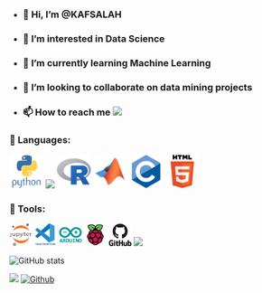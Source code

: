 - ### 👋 Hi, I’m @KAFSALAH
- ### 👀 I’m interested in Data Science 
- ### 🌱 I’m currently learning Machine Learning
- ### 💞️ I’m looking to collaborate on data mining projects
- ### 📫 How to reach me <a href="https://www.linkedin.com/in/kafsalah"><img src="https://img.shields.io/badge/LinkedIn-0077B5?style=for-the-badge&logo=linkedin&logoColor=white" /></a>

<!---
Salah-kafrawi/Salah-kafrawi is a ✨ special ✨ repository because its `README.md` (this file) appears on your GitHub profile.
You can click the Preview link to take a look at your changes.
--->
### 🧰 Languages:


<code><img height="60" src="https://github.com/devicons/devicon/blob/master/icons/python/python-original-wordmark.svg"></code>
<code><img height="60" src="https://user-images.githubusercontent.com/67054356/115029255-7a76f500-9ece-11eb-8e98-93379f1dacfa.png"></code>
<code><img height="60" src="https://github.com/devicons/devicon/blob/master/icons/r/r-original.svg"></code>
<code><img height="60" src="https://github.com/devicons/devicon/blob/master/icons/matlab/matlab-original.svg"></code>
<code><img height="60" src="https://github.com/devicons/devicon/blob/master/icons/c/c-original.svg"></code>
<code><img height="60" src="https://github.com/devicons/devicon/blob/master/icons/html5/html5-original-wordmark.svg"></code>




### 🧰 Tools:
<code><img height="40" src="https://github.com/devicons/devicon/blob/master/icons/jupyter/jupyter-original-wordmark.svg"></code>
<code><img height="40" src="https://github.com/devicons/devicon/blob/master/icons/vscode/vscode-original-wordmark.svg"></code>
<code><img height="40" src="https://github.com/devicons/devicon/blob/master/icons/arduino/arduino-original-wordmark.svg"></code>
<code><img height="40" src="https://github.com/devicons/devicon/blob/master/icons/raspberrypi/raspberrypi-original.svg"></code>
<code><img height="40" src="https://github.com/devicons/devicon/blob/master/icons/github/github-original-wordmark.svg"></code>
<code><img height="40" src="https://user-images.githubusercontent.com/67054356/115028247-4fd86c80-9ecd-11eb-9c34-c1ea8f51520a.png"></code>



![GitHub stats](https://github-readme-stats.vercel.app/api?username=KAFSALAH&show_icons=true&theme=radical)


![](https://visitor-badge.laobi.icu/badge?page_id=KAFSALAH.KAFSALAH)
[![Github](https://img.shields.io/github/followers/KAFSALAH?label=Follow&style=social)](https://github.com/tokyonight)


